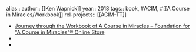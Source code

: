 alias::
author:: [[Ken Wapnick]]
year:: 2018
tags:: book, #ACIM, #[[A Course in Miracles/Workbook]]
rel-projects:: [[ACIM-TT]]



- [Journey through the Workbook of A Course in Miracles – Foundation for "A Course in Miracles"® Online Store](https://facimstore.org/products/journey-through-the-workbook-of-a-course-in-miracles-epub)
-
-

